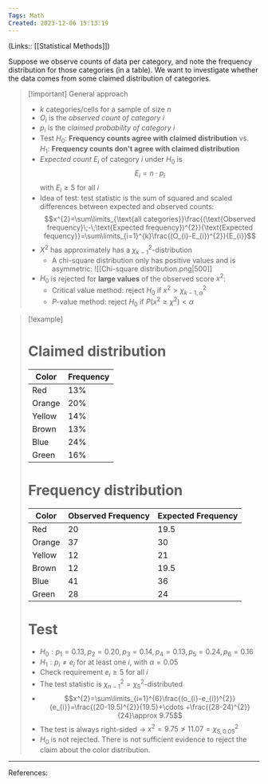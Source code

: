 ```yaml
---
Tags: Math
Created: 2023-12-06 15:13:19
---
```

(Links:: [[Statistical Methods]])

Suppose we observe counts of data per category, and note the frequency distribution for those categories (in a table). We want to investigate whether the data comes from some claimed distribution of categories.

> [!important] General approach
> - $k$ categories/cells for a sample of size $n$
> - $O_i$ is the *observed count of category $i$*
> - $p_i$ is the *claimed probability of category $i$*
> - Test $H_0$: **Frequency counts agree with claimed distribution** vs. $H_1$: **Frequency counts don't agree with claimed distribution**
> - *Expected count* $E_i$ of category $i$ under $H_0$ is $$E_{i}=n\cdot p_i$$ with $E_{i}\geq 5$ for all $i$
> - Idea of test: test statistic is the sum of squared and scaled differences between expected and observed counts: $$x^{2}=\sum\limits_{\text{all categories}}\frac{(\text{Observed frequency}\;-\;\text{Expected frequency})^{2}}{\text{Expected fequency}}=\sum\limits_{i=1}^{k}\frac{(O_{i}-E_{i})^{2}}{E_{i}}$$
> - $X^{2}$ has approximately has a $\chi^2_{k-1}$-distribution
> 	- A chi-square distribution only has positive values and is asymmetric: ![[Chi-square distribution.png|500]]
> - $H_{0}$ is rejected for **large values** of the observed score $x^2$:
> 	- Critical value method: reject $H_0$ if $x^2>\chi_{k-1,\alpha}^{2}$
> 	- $P$-value method: reject $H_0$ if $P(x^{2}\geq\chi^{2})< \alpha$

> [!example]
> # Claimed distribution
> | Color  | Frequency |
> | ------ | --------- |
> | Red    | 13%       |
> | Orange | 20%       |
> | Yellow | 14%       |
> | Brown  | 13%       |
> | Blue   | 24%       |
> | Green  | 16%       |
> 
> # Frequency distribution
> | Color  | Observed Frequency | Expected Frequency |
> | ------ | ------------------ | ------------------ |
> | Red    | 20                 | 19.5               |
> | Orange | 37                 | 30                 |
> | Yellow | 12                 | 21                 |
> | Brown  | 12                 | 19.5               |
> | Blue   | 41                 | 36                 |
> | Green  | 28                 | 24                 |
> 
> # Test
> - $H_{0}:p_{1}=0.13, p_{2}=0.20, p_{3}=0.14, p_{4}=0.13, p_{5}=0.24, p_{6}=0.16$
> - $H_{1}:p_{i}\neq e_{i}$ for at least one $i$, with $\alpha=0.05$
> - Check requirement $e_i\geq5$ for all $i$
> - The test statistic is $\chi_{n-1}^2=\chi_{5}^{2}$-distributed
> - $$x^{2}=\sum\limits_{i=1}^{6}\frac{(o_{i}-e_{i})^{2}}{e_{i}}=\frac{(20-19.5)^{2}}{19.5}+\cdots +\frac{(28-24)^{2}}{24}\approx 9.75$$
> - The test is always right-sided -> $x^{2}=9.75 \not >11.07=\chi_{5,0.05}^{2}$
> - $H_{0}$ is not rejected. There is not sufficient evidence to reject the claim about the color distribution.

---
References: